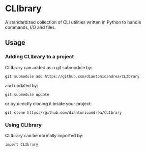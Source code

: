 # CLIbrary

A standardized collection of CLI utilities written in Python to handle commands, I/O and files.

## Usage

### Adding CLIbrary to a project

CLIbrary can added as a git submodule by:

	git submodule add https://github.com/diantonioandrea/CLIbrary

and updated by:

	git submodule update

or by directly cloning it inside your project:

	git clone https://github.com/diantonioandrea/CLIbrary

### Using CLIbrary

CLIbrary can be normally imported by:

	import CLIbrary